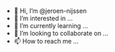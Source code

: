 - 👋 Hi, I’m @jeroen-nijssen
- 👀 I’m interested in ...
- 🌱 I’m currently learning ...
- 💞️ I’m looking to collaborate on ...
- 📫 How to reach me ...

<!---
jeroen-nijssen/jeroen-nijssen is a ✨ special ✨ repository because its `README.md` (this file) appears on your GitHub profile.
You can click the Preview link to take a look at your changes.
--->
